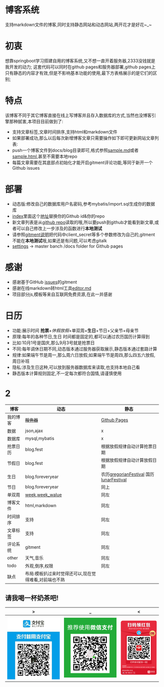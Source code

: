 <!-- 个人博客模板《蓝色的畅想》个人博客模板《早安》-->
# 博客系统
支持markdown文件的博客,同时支持静态网站和动态网站,两开花才是好花~_~

# 初衷
想靠springboot学习搭建自用的博客系统,又不想一直开着服务器,2333没钱就是我开发的动力;
这套代码可以同时在github pages和服务器部署,github pages上只有静态的内容才有效,但是不影响基本功能的使用,最下方表格展示的是它们的区别;

# 特点
该博客不同于其它博客直接在线上写博客并且存入数据库的方式,当然也没博客引擎那种腻害,本项目目前做到了:
- 支持文章标签,文章时间排序,支持html和markdown文件
- 如果部署成功,那么以后每次新增博客文章只需要操作如下即可更新网站文章列表:
- push一个博客文件到docs/blog目录即可,格式参照[sample.md](docs/blog/sample.md)或者[sample.html](docs/blog/sample.html),甚至不需要本地repo
- 每篇文章需要在其底部点初始化才能开启gitment评论功能,等同于新开一个Github issues

# 部署
- 动态版:修改自己的数据库用户名密码,参考mybatis/import.sql生成你的数据库
- [index](docs/index.html)里面这个[地址](https://api.github.com/repos/jsonlog/myspringblog/contents/docs/blog)替换你的Github id&你的repo
- 新文章列表是从[github repo](https://github.com/jsonlog/myspringblog/tree/master/docs/blog)读取的哦,所以要push到github才能看到新文章,或者可以自己修改上一步涉及的函数进行**本地测试**
- 请参照[gitment说明](https://github.com/imsun/gitment)把代码中client_secret等多个参数修改为自己的,gitment不能在**本地测试**哦,如果还是有问题,可以考虑gitalk
- [settings](https://github.com/jsonlog/myspringblog/settings) -> master banch /docs folder for Github pages

# 感谢
- 感谢基于GitHub [issues](https://github.com/jsonlog/myspringblog/issues)的gitment
- 感谢在线markdown转html工具[editor.md](https://github.com/pandao/editor.md/)
- 项目部分js,模板等来自互联网免费资源,在此一并感谢

# 日历
- 功能:展示时间 **抢票**+_休假放假_+单双周+**生日**+节日+父亲节+母亲节 
- 原理:每年的各种节日,生日 时间都是固定的,都可以通过农历国历计算得到
- 比如:10月1号是国庆,那么9月3号就是抢票日
- 不同:每年调休日期不同,动态版本通过服务器获取展示,静态版本通过套路计算
- 规律:如果端午节是周一,那么周六日放假;如果端午节是周四,那么四五六放假,周日补班
- 隐私:涉及生日这种,可以放到服务器数据库来读取,也支持本地自己看
- 静态版本计算规则固定,不一定每次都符合国情,请谨慎使用

# 2
|博客|动态|静态|
|---|---|---|
|我的博客|[~~服务器~~](https://myspringblog.herokuapp.com/)|[Github Pages](https://jsonlog.github.io/myspringblog)|
|数据|json,ajax|x|
|数据库|mysql,mybatis|x|
|抢票日历|blog.fest|根据放假规律自动计算抢票日期|
|节假日|blog.fest|根据放假规律自动计算放假日期|
|生日|blog.foreveryear|农历[gregorianFestival](docs/js/calendar.js) 国历[lunarFestival](docs/js/calendar.js)|
|节日|blog.foreveryear|同上|
|单双周|[week,week_walue](docs/js/calendar.js)|同左|
|博客文件|html,markdown|同左|
|时间排序|支持|同左|
|文章标签|支持|同左|
|评论系统|gitment|同左|
|other|天气,音乐|同左|
|todo|外观,倒序,权限|同左|
|缺点|布局:模板扒过来时觉得还可以,现在觉得难看,对前端也不熟||


## 请我喝一杯奶茶吧!
|\>|_|<|
|---|---|---|
|![image](docs/images/payali.jpg)|![image](docs/images/paywechat.jpg)|![image](docs/images/payredpacket.jpg)|